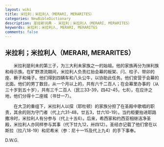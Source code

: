 ```yaml
---
layout: wiki
title: 米拉利；米拉利人（MERARI, MERARITES）
categories: NewBibleDictionary
description: 圣经新词典 - 米拉利；米拉利人（MERARI, MERARITES）
keywords: 米拉利；米拉利人, MERARI, MERARITES
comments: false
---
```


## 米拉利；米拉利人（MERARI, MERARITES）

　　米拉利是利未的第三子，为三大利未家族之一的始祖。他的家族再分为抹利族和母示族。在旷野漂流期间，米拉利人负责扛抬会幕的板架、闩、柱子、带卯的座、橛子和绳子。他们得到四辆车和八头公牛，以协助此任务。他们安营于会幕的北面。他们的男丁数目，从一个月以上的，共有六千二百人；在会幕里办事的（从三十岁到五十岁），共有三千二百人（民三33-39，四42-45，七8）。在应许之地，他们分得十二座城（书廿一7）。

　　在大卫的重组下，米拉利人以探（耶杜顿）的家族分担了在圣殿中歌唱的职责，其余的则为守门者（代上六31-48，廿五3，廿六10-19）。当约柜要抬进耶路撒冷时，米拉利人有分参与（代上十五6）。后来，希西家和约西亚相继洁净圣殿，米拉利人亦同样参与其事（代下廿九12，卅四12）。圣经亦记载了他们曾在以斯拉（拉八18-19）和尼希米（参：尼十一15及代上九4）的手下事奉。

D.W.G.








